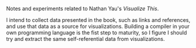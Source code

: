 Notes and experiments related to Nathan Yau's _Visualize This_.

I intend to collect data presented in the book, such as links and references,
and use that data as a source for visualizations.  Building a compiler in your
own programming language is the fist step to maturity, so I figure I should
try and extract the same self-referential data from visualizations.
